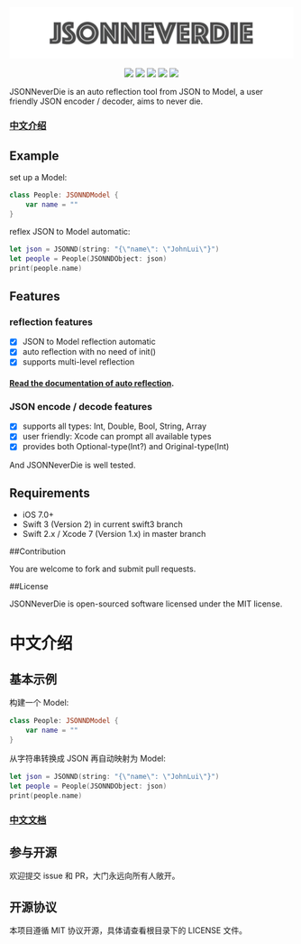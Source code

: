 <p align="center">
    <a href="https://github.com/johnlui/JSONNeverDie"><img src="https://raw.githubusercontent.com/johnlui/JSONNeverDie/master/assets/logo.jpg"></a>
</p>

<p align="center">
    <a href="https://github.com/johnlui/JSONNeverDie"><img src="https://img.shields.io/badge/platform-ios-lightgrey.svg"></a>
    <a href="https://github.com/johnlui/JSONNeverDie"><img src="https://img.shields.io/github/license/johnlui/JSONNeverDie.svg?style=flat"></a>
    <a href="https://github.com/johnlui/JSONNeverDie"><img src="https://img.shields.io/badge/language-Swift%203-orange.svg"></a>
    <a href="https://github.com/Carthage/Carthage"><img src="https://img.shields.io/badge/Carthage-compatible-4BC51D.svg?style=flat"></a>
    <a href="https://travis-ci.org/johnlui/JSONNeverDie"><img src="https://img.shields.io/travis/johnlui/JSONNeverDie.svg"></a>
</p>

JSONNeverDie is an auto reflection tool from JSON to Model, a user friendly JSON encoder / decoder, aims to never die.

### [中文介绍](#中文介绍)

## Example
set up a Model:

```swift
class People: JSONNDModel {
    var name = ""
}
```
reflex JSON to Model automatic:

```swift
let json = JSONND(string: "{\"name\": \"JohnLui\"}")
let people = People(JSONNDObject: json)
print(people.name)
```

## Features

### reflection features
- [x] JSON to Model reflection automatic
- [x] auto reflection with no need of init()
- [x] supports multi-level reflection

#### [Read the documentation of auto reflection](https://github.com/johnlui/JSONNeverDie/wiki).

### JSON encode / decode features
- [x] supports all types: Int, Double, Bool, String, Array
- [x] user friendly: Xcode can prompt all available types
- [x] provides both Optional-type(Int?) and Original-type(Int)

And JSONNeverDie is well tested.


## Requirements

* iOS 7.0+
* Swift 3 (Version 2) in current swift3 branch
* Swift 2.x / Xcode 7 (Version 1.x) in master branch


##Contribution

You are welcome to fork and submit pull requests.

##License

JSONNeverDie is open-sourced software licensed under the MIT license.

# 中文介绍

## 基本示例
构建一个 Model:

```swift
class People: JSONNDModel {
    var name = ""
}
```
从字符串转换成 JSON 再自动映射为 Model:

```swift
let json = JSONND(string: "{\"name\": \"JohnLui\"}")
let people = People(JSONNDObject: json)
print(people.name)
```

### [中文文档](https://github.com/johnlui/JSONNeverDie/wiki/%E4%B8%AD%E6%96%87%E6%96%87%E6%A1%A3)

## 参与开源

欢迎提交 issue 和 PR，大门永远向所有人敞开。

## 开源协议

本项目遵循 MIT 协议开源，具体请查看根目录下的 LICENSE 文件。


